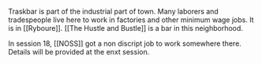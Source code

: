 Traskbar is part of the industrial part of town. Many laborers and tradespeople live here to work in factories and other minimum wage jobs. It is in [[Ryboure]]. [[The Hustle and Bustle]] is a bar in this neighborhood. 

In session 18, [[NOSS]] got a non discript job to work somewhere there. Details will be provided at the enxt session.